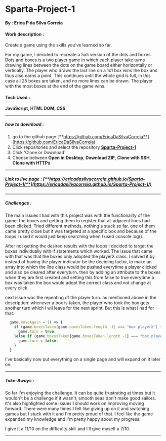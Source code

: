 # Sparta-Project-1
**By : Erica P da Silva Correia**

#### Work description :

Create a game using the skills you've learned so far.

For my game, I decided to recreate a 5x5 version of the dots and boxes. 
Dots and boxes is a two player game in which each player take turns drawing lines between the dots on the game board either horizontally or vertically. The player who draws the last line on a 1x1 box wins the box and thus also earns a point. This continues until the whole grid is full, in this case all 25 boxes are taken, and no more lines can be drawn. The player with the most boxes at the end of the game wins.


#### Tech Used :
**JavaScript, HTML DOM, CSS**

-----
##### how to download :


1. go to the github page [**https://github.com/EricaDaSilvaCorreia**](https://github.com/EricaDaSilvaCorreia)
2. Click repositories and select the repository [**Sparta-Project-1**](https://github.com/EricaDaSilvaCorreia/Sparta-Project-1)
3. Click 'Clone or Download'
4. Choose between **Open in Desktop**, **Download ZIP**, **Clone with SSH**, **Clone with HTTPs**

-----

##### Link to live page : [**https://ericadasilvacorreia.github.io/Sparta-Project-1/**](https://ericadasilvacorreia.github.io/Sparta-Project-1/)

--------


##### Challenges :

The main issues I had with this project was with the functionality of the game: the boxes and getting them to register that all adjacent lines had been clicked. 
Tried different methods, nothing's stuck so far. one of them came pretty close but it was targeted at a specific box and because of the loops I used it would just keep searching when I used console.log().

After not getting the desired results with the loops I decided to target the boxes individually with if statements which worked. The issue that came with that was that the boxes only adopted the playerX class. I solved it by instead of having the player indicator be the deciding factor, to make an array into which the line class would be pushed everytime a player clicked and also be cleared after everyturn. then by adding an attribute to the boxes when they are first created and setting this from false to true everytime a box was taken the box would adopt the correct class and not change at every click.

next issue was the repeating of the player turn. as mentioned above in the description: whenever a box is taken, the player who took the box gets another turn which I wil leave for the next sprint. But this is what I had for that.


~~~javascript
  game.moveAgain = () => {
    if (game.boxesTaken[game.boxesTaken.length -1] === "box playerX") {
      game.turn = true;
    }else if (game.boxesTaken[game.boxesTaken.length -1] === "box playerY") {
      game.turn = false;
    }
  }

~~~

I've basically now put everything on a single page and will expand on it later on.

-----

##### Take-Aways :

So far I'm enjoying the challenge. It can be quite frustrating at times but it wouldn't be a challenge if it wasn't, smooth seas don't make good sailors. It's also highlighted some issues I should work on improving moving forward. There were  many times I felt like giving up on it and switching games but I stuck with it and I'm pretty proud of that. I feel like the game expanded my knowledge and I'm pretty happy about my progress. 

I give it a 11/10 on the difficulty skill and I'll give myself a 7/10.

-----

